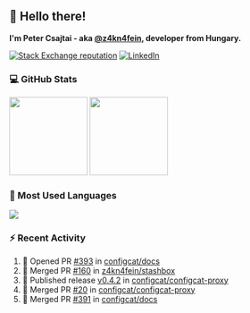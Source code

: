 ## 👋 Hello there!

**I'm Peter Csajtai - aka [@z4kn4fein](https://github.com/z4kn4fein), developer from Hungary.**

[![Stack Exchange reputation](https://img.shields.io/stackexchange/stackoverflow/r/8700582?color=orange&label=reputation&logo=stackoverflow&style=for-the-badge)](https://stackoverflow.com/users/8700582)
[![LinkedIn](https://img.shields.io/badge/linkedin-%230077B5.svg?style=for-the-badge&logo=linkedin&logoColor=white)](https://www.linkedin.com/in/csajtai-p%C3%A9ter-45395341/)

### 💻 GitHub Stats

<div>
  <img height="140px" src="https://github-readme-stats-pcsajtai.vercel.app/api?username=z4kn4fein&show_icons=true&hide_border=true&count_private=true&custom_title=Stats&theme=dracula&line_height=24&hide_title=true">
  <img height="140px" src="https://streak-stats.demolab.com?user=z4kn4fein&theme=dracula&hide_border=true">
  
</div>

### :toolbox: Most Used Languages

<img src="https://github-readme-stats-pcsajtai.vercel.app/api/top-langs/?username=z4kn4fein&theme=dracula&hide_border=true&layout=compact&langs_count=8&hide_title=true">

### :zap: Recent Activity

<!--START_SECTION:activity-->
1. 💪 Opened PR [#393](https://github.com/configcat/docs/pull/393) in [configcat/docs](https://github.com/configcat/docs)
2. 🎉 Merged PR [#160](https://github.com/z4kn4fein/stashbox/pull/160) in [z4kn4fein/stashbox](https://github.com/z4kn4fein/stashbox)
3. 🚀 Published release [v0.4.2](https://github.com/configcat/configcat-proxy/releases/tag/v0.4.2) in [configcat/configcat-proxy](https://github.com/configcat/configcat-proxy)
4. 🎉 Merged PR [#20](https://github.com/configcat/configcat-proxy/pull/20) in [configcat/configcat-proxy](https://github.com/configcat/configcat-proxy)
5. 🎉 Merged PR [#391](https://github.com/configcat/docs/pull/391) in [configcat/docs](https://github.com/configcat/docs)
<!--END_SECTION:activity-->
